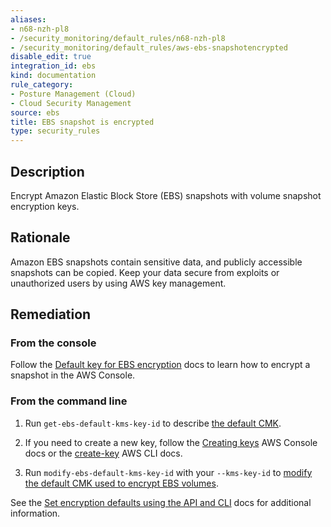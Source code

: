 ```yaml
---
aliases:
- n68-nzh-pl8
- /security_monitoring/default_rules/n68-nzh-pl8
- /security_monitoring/default_rules/aws-ebs-snapshotencrypted
disable_edit: true
integration_id: ebs
kind: documentation
rule_category:
- Posture Management (Cloud)
- Cloud Security Management
source: ebs
title: EBS snapshot is encrypted
type: security_rules
---
```


## Description

Encrypt Amazon Elastic Block Store (EBS) snapshots with volume snapshot encryption keys.

## Rationale

Amazon EBS snapshots contain sensitive data, and publicly accessible snapshots can be copied. Keep your data secure from exploits or unauthorized users by using AWS key management.

## Remediation

### From the console

Follow the [Default key for EBS encryption][1] docs to learn how to encrypt a snapshot in the AWS Console.

### From the command line

1. Run `get-ebs-default-kms-key-id` to describe [the default CMK][2].

2. If you need to create a new key, follow the [Creating keys][3] AWS Console docs or the [create-key][4] AWS CLI docs.

3. Run `modify-ebs-default-kms-key-id` with your `--kms-key-id` to [modify the default CMK used to encrypt EBS volumes][3].

See the [Set encryption defaults using the API and CLI][6] docs for additional information.

[1]: https://docs.aws.amazon.com/AWSEC2/latest/UserGuide/EBSEncryption.html#EBSEncryption_key_mgmt
[2]: https://awscli.amazonaws.com/v2/documentation/api/latest/reference/ec2/get-ebs-default-kms-key-id.html
[3]: https://docs.aws.amazon.com/kms/latest/developerguide/create-keys.html
[4]: https://awscli.amazonaws.com/v2/documentation/api/latest/reference/kms/create-key.html
[5]: https://awscli.amazonaws.com/v2/documentation/api/latest/reference/ec2/modify-ebs-default-kms-key-id.html
[6]: https://docs.aws.amazon.com/AWSEC2/latest/UserGuide/EBSEncryption.html#encryption-by-default-api

